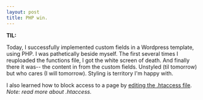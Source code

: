 ```yaml
---
layout: post
title: PHP win.
---
```


**TIL:** 

Today, I successfully implemented custom fields in a Wordpress template, using PHP. I was pathetically beside myself. The first several times I reuploaded the functions file, I got the white screen of death. And finally there it was-- the content in from the custom fields. Unstyled (til tomorrow) but who cares (I will tomorrow). Styling is territory I'm happy with.

I also learned how to block access to a page by [editing the .htaccess file](http://stackoverflow.com/questions/11728976/how-to-deny-access-to-a-file-in-htaccess). *Note: read more about .htaccess.*